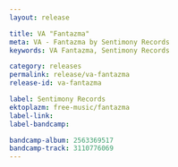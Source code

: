 ```yaml
---
layout: release

title: VA "Fantazma"
meta: VA - Fantazma by Sentimony Records
keywords: VA Fantazma, Sentimony Records

category: releases
permalink: release/va-fantazma
release-id: va-fantazma

label: Sentimony Records
ektoplazm: free-music/fantazma
label-link: 
label-bandcamp: 

bandcamp-album: 2563369517
bandcamp-track: 3110776069
---
```



